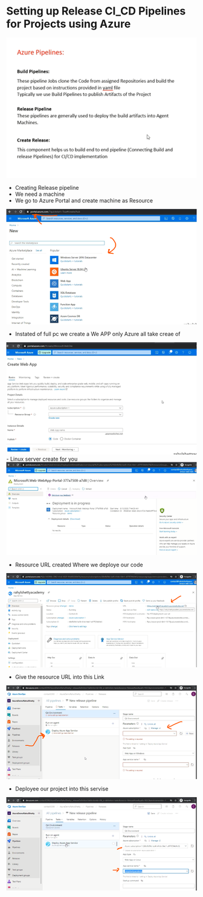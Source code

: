 
#  Setting up Release CI_CD Pipelines for Projects using Azure

<img src="./../img/C_19.png" alter="Fundamental"/>

- Creating Release pipeline 
- We need a machine 
- We go to Azure Portal and create machine as Resource 

<img src="./../img/C_20.png" alter="Fundamental"/>

- Instated of full pc we create a We APP only Azure all take creae of
<img src="./../img/C_21.png" alter="Fundamental"/>
- Linux server create for you 
<img src="./../img/C_22.png" alter="Fundamental"/>

- Resource URL created Where we deploye our code 

<img src="./../img/C_23.png" alter="Fundamental"/>

- Give the resource URL into this Link 
<img src="./../img/C_24.png" alter="Fundamental"/>

- Deployee our project into this servise 
<img src="./../img/C_25.png" alter="Fundamental"/>
